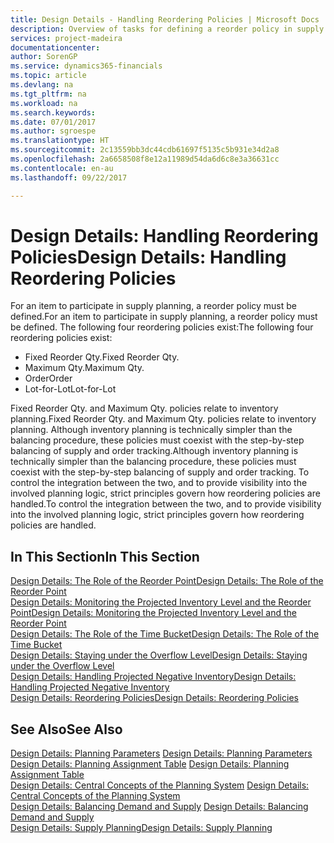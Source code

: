 ```yaml
---
title: Design Details - Handling Reordering Policies | Microsoft Docs
description: Overview of tasks for defining a reorder policy in supply planning.
services: project-madeira
documentationcenter: 
author: SorenGP
ms.service: dynamics365-financials
ms.topic: article
ms.devlang: na
ms.tgt_pltfrm: na
ms.workload: na
ms.search.keywords: 
ms.date: 07/01/2017
ms.author: sgroespe
ms.translationtype: HT
ms.sourcegitcommit: 2c13559bb3dc44cdb61697f5135c5b931e34d2a8
ms.openlocfilehash: 2a6658508f8e12a11989d54da6d6c8e3a36631cc
ms.contentlocale: en-au
ms.lasthandoff: 09/22/2017

---
```

# <a name="design-details-handling-reordering-policies"></a><span data-ttu-id="4425d-103">Design Details: Handling Reordering Policies</span><span class="sxs-lookup"><span data-stu-id="4425d-103">Design Details: Handling Reordering Policies</span></span>
<span data-ttu-id="4425d-104">For an item to participate in supply planning, a reorder policy must be defined.</span><span class="sxs-lookup"><span data-stu-id="4425d-104">For an item to participate in supply planning, a reorder policy must be defined.</span></span> <span data-ttu-id="4425d-105">The following four reordering policies exist:</span><span class="sxs-lookup"><span data-stu-id="4425d-105">The following four reordering policies exist:</span></span>  
  
* <span data-ttu-id="4425d-106">Fixed Reorder Qty.</span><span class="sxs-lookup"><span data-stu-id="4425d-106">Fixed Reorder Qty.</span></span>  
* <span data-ttu-id="4425d-107">Maximum Qty.</span><span class="sxs-lookup"><span data-stu-id="4425d-107">Maximum Qty.</span></span>  
* <span data-ttu-id="4425d-108">Order</span><span class="sxs-lookup"><span data-stu-id="4425d-108">Order</span></span>  
* <span data-ttu-id="4425d-109">Lot-for-Lot</span><span class="sxs-lookup"><span data-stu-id="4425d-109">Lot-for-Lot</span></span>  
  
<span data-ttu-id="4425d-110">Fixed Reorder Qty. and Maximum Qty. policies relate to inventory planning.</span><span class="sxs-lookup"><span data-stu-id="4425d-110">Fixed Reorder Qty. and Maximum Qty. policies relate to inventory planning.</span></span> <span data-ttu-id="4425d-111">Although inventory planning is technically simpler than the balancing procedure, these policies must coexist with the step-by-step balancing of supply and order tracking.</span><span class="sxs-lookup"><span data-stu-id="4425d-111">Although inventory planning is technically simpler than the balancing procedure, these policies must coexist with the step-by-step balancing of supply and order tracking.</span></span> <span data-ttu-id="4425d-112">To control the integration between the two, and to provide visibility into the involved planning logic, strict principles govern how reordering policies are handled.</span><span class="sxs-lookup"><span data-stu-id="4425d-112">To control the integration between the two, and to provide visibility into the involved planning logic, strict principles govern how reordering policies are handled.</span></span>  
  
## <a name="in-this-section"></a><span data-ttu-id="4425d-113">In This Section</span><span class="sxs-lookup"><span data-stu-id="4425d-113">In This Section</span></span>  
[<span data-ttu-id="4425d-114">Design Details: The Role of the Reorder Point</span><span class="sxs-lookup"><span data-stu-id="4425d-114">Design Details: The Role of the Reorder Point</span></span>](design-details-the-role-of-the-reorder-point.md)  
[<span data-ttu-id="4425d-115">Design Details: Monitoring the Projected Inventory Level and the Reorder Point</span><span class="sxs-lookup"><span data-stu-id="4425d-115">Design Details: Monitoring the Projected Inventory Level and the Reorder Point</span></span>](design-details-monitoring-the-projected-inventory-level-and-the-reorder-point.md)  
[<span data-ttu-id="4425d-116">Design Details: The Role of the Time Bucket</span><span class="sxs-lookup"><span data-stu-id="4425d-116">Design Details: The Role of the Time Bucket</span></span>](design-details-the-role-of-the-time-bucket.md)  
[<span data-ttu-id="4425d-117">Design Details: Staying under the Overflow Level</span><span class="sxs-lookup"><span data-stu-id="4425d-117">Design Details: Staying under the Overflow Level</span></span>](design-details-staying-under-the-overflow-level.md)  
[<span data-ttu-id="4425d-118">Design Details: Handling Projected Negative Inventory</span><span class="sxs-lookup"><span data-stu-id="4425d-118">Design Details: Handling Projected Negative Inventory</span></span>](design-details-handling-projected-negative-inventory.md)  
[<span data-ttu-id="4425d-119">Design Details: Reordering Policies</span><span class="sxs-lookup"><span data-stu-id="4425d-119">Design Details: Reordering Policies</span></span>](design-details-reordering-policies.md)  
  
## <a name="see-also"></a><span data-ttu-id="4425d-120">See Also</span><span class="sxs-lookup"><span data-stu-id="4425d-120">See Also</span></span>  
<span data-ttu-id="4425d-121">[Design Details: Planning Parameters](design-details-planning-parameters.md) </span><span class="sxs-lookup"><span data-stu-id="4425d-121">[Design Details: Planning Parameters](design-details-planning-parameters.md) </span></span>  
<span data-ttu-id="4425d-122">[Design Details: Planning Assignment Table](design-details-planning-assignment-table.md) </span><span class="sxs-lookup"><span data-stu-id="4425d-122">[Design Details: Planning Assignment Table](design-details-planning-assignment-table.md) </span></span>  
<span data-ttu-id="4425d-123">[Design Details: Central Concepts of the Planning System](design-details-central-concepts-of-the-planning-system.md) </span><span class="sxs-lookup"><span data-stu-id="4425d-123">[Design Details: Central Concepts of the Planning System](design-details-central-concepts-of-the-planning-system.md) </span></span>  
<span data-ttu-id="4425d-124">[Design Details: Balancing Demand and Supply](design-details-balancing-demand-and-supply.md) </span><span class="sxs-lookup"><span data-stu-id="4425d-124">[Design Details: Balancing Demand and Supply](design-details-balancing-demand-and-supply.md) </span></span>  
[<span data-ttu-id="4425d-125">Design Details: Supply Planning</span><span class="sxs-lookup"><span data-stu-id="4425d-125">Design Details: Supply Planning</span></span>](design-details-supply-planning.md)
